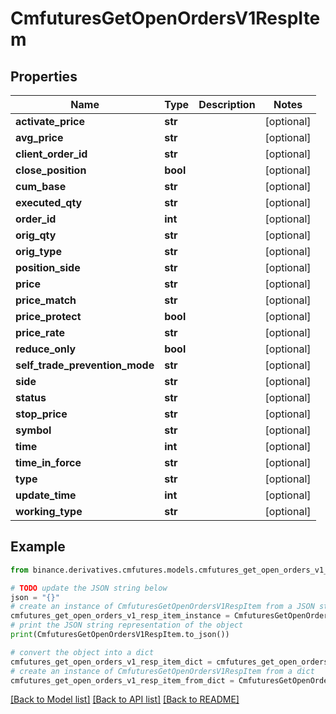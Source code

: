 # CmfuturesGetOpenOrdersV1RespItem


## Properties

Name | Type | Description | Notes
------------ | ------------- | ------------- | -------------
**activate_price** | **str** |  | [optional] 
**avg_price** | **str** |  | [optional] 
**client_order_id** | **str** |  | [optional] 
**close_position** | **bool** |  | [optional] 
**cum_base** | **str** |  | [optional] 
**executed_qty** | **str** |  | [optional] 
**order_id** | **int** |  | [optional] 
**orig_qty** | **str** |  | [optional] 
**orig_type** | **str** |  | [optional] 
**position_side** | **str** |  | [optional] 
**price** | **str** |  | [optional] 
**price_match** | **str** |  | [optional] 
**price_protect** | **bool** |  | [optional] 
**price_rate** | **str** |  | [optional] 
**reduce_only** | **bool** |  | [optional] 
**self_trade_prevention_mode** | **str** |  | [optional] 
**side** | **str** |  | [optional] 
**status** | **str** |  | [optional] 
**stop_price** | **str** |  | [optional] 
**symbol** | **str** |  | [optional] 
**time** | **int** |  | [optional] 
**time_in_force** | **str** |  | [optional] 
**type** | **str** |  | [optional] 
**update_time** | **int** |  | [optional] 
**working_type** | **str** |  | [optional] 

## Example

```python
from binance.derivatives.cmfutures.models.cmfutures_get_open_orders_v1_resp_item import CmfuturesGetOpenOrdersV1RespItem

# TODO update the JSON string below
json = "{}"
# create an instance of CmfuturesGetOpenOrdersV1RespItem from a JSON string
cmfutures_get_open_orders_v1_resp_item_instance = CmfuturesGetOpenOrdersV1RespItem.from_json(json)
# print the JSON string representation of the object
print(CmfuturesGetOpenOrdersV1RespItem.to_json())

# convert the object into a dict
cmfutures_get_open_orders_v1_resp_item_dict = cmfutures_get_open_orders_v1_resp_item_instance.to_dict()
# create an instance of CmfuturesGetOpenOrdersV1RespItem from a dict
cmfutures_get_open_orders_v1_resp_item_from_dict = CmfuturesGetOpenOrdersV1RespItem.from_dict(cmfutures_get_open_orders_v1_resp_item_dict)
```
[[Back to Model list]](../README.md#documentation-for-models) [[Back to API list]](../README.md#documentation-for-api-endpoints) [[Back to README]](../README.md)


